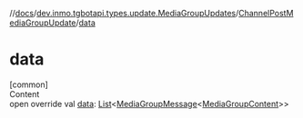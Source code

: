 //[docs](../../../index.md)/[dev.inmo.tgbotapi.types.update.MediaGroupUpdates](../index.md)/[ChannelPostMediaGroupUpdate](index.md)/[data](data.md)



# data  
[common]  
Content  
open override val [data](data.md): [List](https://kotlinlang.org/api/latest/jvm/stdlib/kotlin.collections/-list/index.html)<[MediaGroupMessage](../../dev.inmo.tgbotapi.types.message.abstracts/-media-group-message/index.md)<[MediaGroupContent](../../dev.inmo.tgbotapi.types.message.content.abstracts/-media-group-content/index.md)>>  



